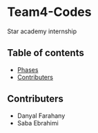 # Team4-Codes
Star academy internship 
## Table of contents
- [Phases](#Phases)
- [Contributers](#Contributers)
## Contributers
- Danyal Farahany
- Saba Ebrahimi

